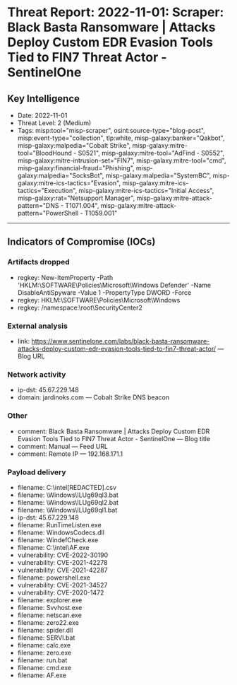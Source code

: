 # Threat Report: 2022-11-01: Scraper: Black Basta Ransomware | Attacks Deploy Custom EDR Evasion Tools Tied to FIN7 Threat Actor - SentinelOne


## Key Intelligence
* Date: 2022-11-01
* Threat Level: 2 (Medium)
* Tags: misp:tool="misp-scraper", osint:source-type="blog-post", misp:event-type="collection", tlp:white, misp-galaxy:banker="Qakbot", misp-galaxy:malpedia="Cobalt Strike", misp-galaxy:mitre-tool="BloodHound - S0521", misp-galaxy:mitre-tool="AdFind - S0552", misp-galaxy:mitre-intrusion-set="FIN7", misp-galaxy:mitre-tool="cmd", misp-galaxy:financial-fraud="Phishing", misp-galaxy:malpedia="SocksBot", misp-galaxy:malpedia="SystemBC", misp-galaxy:mitre-ics-tactics="Evasion", misp-galaxy:mitre-ics-tactics="Execution", misp-galaxy:mitre-ics-tactics="Initial Access", misp-galaxy:rat="Netsupport Manager", misp-galaxy:mitre-attack-pattern="DNS - T1071.004", misp-galaxy:mitre-attack-pattern="PowerShell - T1059.001"

---

## Indicators of Compromise (IOCs)
### Artifacts dropped
* regkey: New-ItemProperty -Path 'HKLM:\SOFTWARE\Policies\Microsoft\Windows Defender' -Name DisableAntiSpyware -Value 1 -PropertyType DWORD -Force
* regkey: HKLM:\SOFTWARE\Policies\Microsoft\Windows
* regkey: /namespace:\\root\SecurityCenter2

### External analysis
* link: https://www.sentinelone.com/labs/black-basta-ransomware-attacks-deploy-custom-edr-evasion-tools-tied-to-fin7-threat-actor/ — Blog URL

### Network activity
* ip-dst: 45.67.229.148
* domain: jardinoks.com — Cobalt Strike DNS beacon

### Other
* comment: Black Basta Ransomware | Attacks Deploy Custom EDR Evasion Tools Tied to FIN7 Threat Actor - SentinelOne — Blog title
* comment: Manual — Feed URL
* comment: Remote IP — 192.168.171.1

### Payload delivery
* filename: C:\intel\[REDACTED].csv
* filename: \Windows\ILUg69ql3.bat
* filename: \Windows\ILUg69ql2.bat
* filename: \Windows\ILUg69ql1.bat
* ip-dst: 45.67.229.148
* filename: RunTimeListen.exe
* filename: WindowsCodecs.dll
* filename: WindefCheck.exe
* filename: C:\intel\AF.exe
* vulnerability: CVE-2022-30190
* vulnerability: CVE-2021-42278
* vulnerability: CVE-2021-42287
* filename: powershell.exe
* vulnerability: CVE-2021-34527
* vulnerability: CVE-2020-1472
* filename: explorer.exe
* filename: Svvhost.exe
* filename: netscan.exe
* filename: zero22.exe
* filename: spider.dll
* filename: SERVI.bat
* filename: calc.exe
* filename: zero.exe
* filename: run.bat
* filename: cmd.exe
* filename: AF.exe
